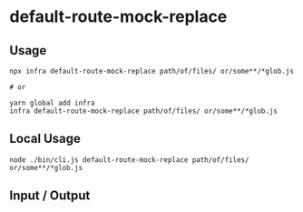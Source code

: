 # default-route-mock-replace


## Usage

```
npx infra default-route-mock-replace path/of/files/ or/some**/*glob.js

# or

yarn global add infra
infra default-route-mock-replace path/of/files/ or/some**/*glob.js
```

## Local Usage
```
node ./bin/cli.js default-route-mock-replace path/of/files/ or/some**/*glob.js
```

## Input / Output

<!--FIXTURES_TOC_START-->
<!--FIXTURES_TOC_END-->

<!--FIXTURES_CONTENT_START-->
<!--FIXTURES_CONTENT_END-->